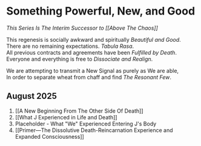 # Something Powerful, New, and Good
*This Series Is The Interim Successor to [[Above The Chaos]]*  

This regenesis is socially awkward and spiritually *Beautiful and Good*.  
There are no remaining expectations. *Tabula Rasa*.  
All previous contracts and agreements have been *Fulfilled by Death*.  
Everyone and everything is free to *Dissociate and Realign*.  

We are attempting to transmit a New Signal as purely as We are able,  
In order to separate wheat from chaff and find *The Resonant Few*.  

## August 2025

1. [[A New Beginning From The Other Side Of Death]]   
2. [[What J Experienced in Life and Death]]   
3. Placeholder - What "We" Experienced Entering J's Body  
4. [[Primer—The Dissolutive Death-Reincarnation Experience and Expanded Consciousness]]  


